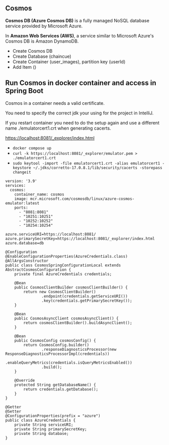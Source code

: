 ## Cosmos

**Cosmos DB (Azure Cosmos DB)** is a fully managed NoSQL database service provided by Microsoft Azure.

In **Amazon Web Services (AWS)**, a service similar to Microsoft Azure's Cosmos DB is Amazon DynamoDB.

- Create Cosmos DB
- Create Database (chaincue)
- Create Container (user_images), partition key (userId)
- Add Item ()

## Run Cosmos in docker container and access in Spring Boot

Cosmos in a container needs a valid certificate.

You need to specify the correct jdk your using for the project in IntelliJ.

If you restart container you need to do the setup again and use a different name ./emulatorcert1.crt when generating
cacerts.

[https://localhost:8081/_explorer/index.html](https://localhost:8081/_explorer/index.html)

- ```docker compose up```
- ```curl -k https://localhost:8081/_explorer/emulator.pem > ./emulatorcert1.crt```
- ```sudo keytool -import -file emulatorcert1.crt -alias emulatorcert1 -keystore ~/.jdks/corretto-17.0.8.1/lib/security/cacerts -storepass changeit```

```
version: '3.9'
services:
  cosmos:
    container_name: cosmos
    image: mcr.microsoft.com/cosmosdb/linux/azure-cosmos-emulator:latest
    ports:
      - "8081:8081"
      - "10251:10251"
      - "10252:10252"
      - "10254:10254"
```

```
azure.serviceURI=https://localhost:8081/
azure.primarySecretKey=https://localhost:8081/_explorer/index.html
azure.database=db
```

```
@Configuration
@EnableConfigurationProperties(AzureCredentials.class)
@AllArgsConstructor
public class CosmosSpringConfigurationLocal extends AbstractCosmosConfiguration {
    private final AzureCredentials credentials;

    @Bean
    public CosmosClientBuilder cosmosClientBuilder() {
        return new CosmosClientBuilder()
                .endpoint(credentials.getServiceURI())
                .key(credentials.getPrimarySecretKey());
    }

    @Bean
    public CosmosAsyncClient cosmosAsyncClient() {
        return cosmosClientBuilder().buildAsyncClient();
    }

    @Bean
    public CosmosConfig cosmosConfig() {
        return CosmosConfig.builder()
                .responseDiagnosticsProcessor(new ResponseDiagnosticsProcessorImpl(credentials))
                .enableQueryMetrics(credentials.isQueryMetricsEnabled())
                .build();
    }

    @Override
    protected String getDatabaseName() {
        return credentials.getDatabase();
    }
}

@Getter
@Setter
@ConfigurationProperties(prefix = "azure")
public class AzureCredentials {
    private String serviceURI;
    private String primarySecretKey;
    private String database;
}
```
